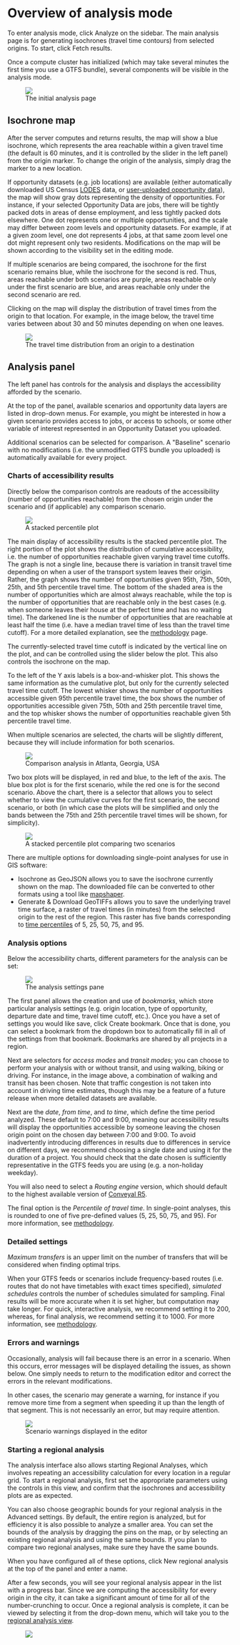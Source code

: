 # Overview of analysis mode

To enter analysis mode, click <span class="ui-icon"><i class="fa fa-area-chart"></i>Analyze</span> on the sidebar.  The main analysis page is for generating isochrones (travel time contours) from selected origins.  To start, click <span class="btn btn-info"><i class="fa fa-refresh"></i> Fetch results</span>.

Once a compute cluster has initialized (which may take several minutes the first time you use a GTFS bundle), several components will be visible in the analysis mode.

<figure>
  <img src="../img/analysis-start.png" />
  <figcaption>The initial analysis page</figcaption>
</figure>

## Isochrone map

After the server computes and returns results, the map will show a blue isochrone, which represents the area reachable within a given travel time (the default is 60 minutes, and it is controlled by the slider in the left panel) from the origin marker. To change the origin of the analysis, simply drag the marker to a new location.

If opportunity datasets (e.g. job locations) are available (either automatically downloaded US Census [LODES](https://lehd.ces.census.gov/data/#lodes) data, or [user-uploaded opportunity data](../prepare-inputs/upload-opportunity-data.html)), the map will show gray dots representing the density of opportunities. For instance, if your selected Opportunity Data are jobs, there will be tightly packed dots in areas of dense employment, and less tightly packed dots elsewhere. One dot represents one or multiple opportunities, and the scale may differ between zoom levels and opportunity datasets. For example, if at a given zoom level, one dot represents 4 jobs, at that same zoom level one dot might represent only two residents. Modifications on the map will be shown according to the visibility set in the editing mode.

If multiple scenarios are being compared, the isochrone for the first scenario remains blue, while the isochrone for the second is red. Thus, areas reachable under both scenarios are purple, areas reachable only under the first scenario are blue, and areas reachable only under the second scenario are red.

Clicking on the map will display the distribution of travel times from the origin to that location. For example, in the image below, the travel time varies between about 30 and 50 minutes depending on when one leaves.

<figure>
  <img src="../img/destination-travel-time-distribution.png" />
  <figcaption>The travel time distribution from an origin to a destination</figcaption>
</figure>

## Analysis panel
The left panel has controls for the analysis and displays the accessibility afforded by the scenario.

At the top of the panel, available scenarios and opportunity data layers are listed in drop-down menus. For example, you might be interested in how a given scenario provides access to jobs, or access to schools, or some other variable of interest represented in an Opportunity Dataset you uploaded.

Additional scenarios can be selected for comparison. A "Baseline" scenario with no modifications (i.e. the unmodified GTFS bundle you uploaded) is automatically available for every project.

### Charts of accessibility results
Directly below the comparison controls are readouts of the accessibility (number of opportunities reachable) from the chosen origin under the scenario and (if applicable) any comparison scenario.

<figure>
  <img src="../img/analysis-stacked-percentile.png" />
  <figcaption>A stacked percentile plot</figcaption>
</figure>

The main display of accessibility results is the stacked percentile plot. The right portion of the plot shows the distribution of cumulative accessibility, i.e. the number of opportunities reachable given varying travel time cutoffs. The graph is not a single line, because there is variation in transit travel time depending on when a user of the transport system leaves their origin. Rather, the graph shows the number of opportunities given 95th, 75th, 50th, 25th, and 5th percentile travel time. The bottom of the shaded area is the number of opportunities which are almost always reachable, while the top is the number of opportunities that are reachable only in the best cases (e.g. when someone leaves their house at the perfect time and has no waiting time). The darkened line is the number of opportunities that are reachable at least half the time (i.e. have a median travel   time of less than the travel time cutoff). For a more detailed explanation, see the [methodology](methodology.html) page.

The currently-selected travel time cutoff is indicated by the vertical line on the plot, and can be controlled using the slider below the plot. This also controls the isochrone on the map.

To the left of the Y axis labels is a box-and-whisker plot. This shows the same information as the cumulative plot, but only for the currently selected travel time cutoff. The lowest whisker shows the number of opportunities accessible given 95th percentile travel time, the box shows the number of opportunities accessible given 75th, 50th and 25th percentile travel time, and the top whisker shows the number of opportunities reachable given 5th percentile travel time.

When multiple scenarios are selected, the charts will be slightly different, because they will include information for both scenarios.

<figure>
  <img src="../img/analysis-comparison.png" />
  <figcaption>Comparison analysis in Atlanta, Georgia, USA</figcaption>
</figure>

Two box plots will be displayed, in red and blue, to the left of the axis. The blue box plot is for the first scenario, while the red one is for the second scenario. Above the chart, there is a selector that allows you to select whether to view the cumulative curves for the first scenario, the second scenario, or both (in which case the plots will be simplified and only the bands between the 75th and 25th percentile travel times will be shown, for simplicity).

<figure>
  <img src="../img/stacked-percentile-comparison.png" />
  <figcaption>A stacked percentile plot comparing two scenarios</figcaption>
</figure>

There are multiple options for downloading single-point analyses for use in GIS software:

* <span class="btn btn-info"><i class="fa fa-download"></i> Isochrone as GeoJSON</span> allows you to save the isochrone currently shown on the map.  The downloaded file can be converted to other formats using a tool like [mapshaper](http://mapshaper.org).
* <span class="btn btn-info"><i class="fa fa-globe"></i> Generate & Download GeoTIFFs</span> allows you to save the underlying travel time surface, a raster of travel times (in minutes) from the selected origin to the rest of the region.  This raster has five bands corresponding to [time percentiles](methodology.html#time-percentile) of 5, 25, 50, 75, and 95.

### Analysis options
Below the accessibility charts, different parameters for the analysis can be set:

<figure>
  <img src="../img/analysis-settings.png" />
  <figcaption>The analysis settings pane</figcaption>
</figure>

The first panel allows the creation and use of *bookmarks*, which store particular analysis settings (e.g. origin location, type of opportunity, departure date and time, travel time cutoff, etc.). Once you have a set of settings you would like save, click <span class="btn btn-success"><i class="fa fa-plus"></i> Create bookmark</span>. Once that is done, you can select a bookmark from the dropdown box to automatically fill in all of the settings from that bookmark. Bookmarks are shared by all projects in a region.

Next are selectors for *access modes* and *transit modes*; you can choose to perform your analysis with or without transit, and using walking, biking or driving. For instance, in the image above, a combination of walking and transit has been chosen. Note that traffic congestion is not taken into account in driving time estimates, though this may be a feature of a future release when more detailed datasets are available.

Next are the *date*, *from time*, and *to time*, which define the time period analyzed. These default to 7:00 and 9:00, meaning our accessibility results will display the opportunities accessible by someone leaving the chosen origin point on the chosen day between 7:00 and 9:00. To avoid inadvertently introducing differences in results due to differences in service on different days, we recommend choosing a single date and using it for the duration of a project. You should check that the date chosen is sufficiently representative in the GTFS feeds you are using (e.g. a non-holiday weekday).

You will also need to select a *Routing engine* version, which should default to the highest available version of [Conveyal R5](https://github.com/conveyal/r5).

The final option is the *Percentile of travel time*.  In single-point analyses, this is rounded to one of five pre-defined values (5, 25, 50, 75, and 95).  For more information, see [methodology](methodology.html#time-percentile).

### Detailed settings

*Maximum transfers* is an upper limit on the number of transfers that will be considered when finding optimal trips.  

When your GTFS feeds or scenarios include frequency-based routes (i.e. routes that do not have timetables with exact times specified), *simulated schedules*  controls the number of schedules simulated for sampling. Final results will be more accurate when it is set higher, but computation may take longer. For quick, interactive analysis, we recommend setting it to 200, whereas, for final analysis, we recommend setting it to 1000. For more information, see [methodology](methodology.html).

### Errors and warnings

Occasionally, analysis will fail because there is an error in a scenario. When this occurs, error messages will be displayed detailing the issues, as shown below. One simply needs to return to the modification editor and correct the errors in the relevant modifications.

In other cases, the scenario may generate a warning, for instance if you remove more time from a segment when speeding it up than the length of that segment. This is not necessarily an error, but may require attention.

<figure>
  <img src="../img/scenario-warning.png" />
  <figcaption>Scenario warnings displayed in the editor</figcaption>
</figure>

### Starting a regional analysis
The analysis interface also allows starting Regional Analyses, which involves repeating an accessibility calculation for every location in a regular grid. To start a regional analysis, first set the appropriate parameters using the controls in this view, and confirm that the isochrones and accessibility plots are as expected.

You can also choose geographic bounds for your regional analysis in the Advanced settings. By default, the entire region is analyzed, but for efficiency it is also possible to analyze a smaller area. You can set the bounds of the analysis by dragging the pins on the map, or by selecting an existing regional analysis and using the same bounds. If you plan to compare two regional analyses, make sure they have the same bounds.

When you have configured all of these options, click <span class="btn btn-success"><i class="fa fa-plus"></i> New regional analysis</span> at the top of the panel and enter a name.

After a few seconds, you will see your regional analysis appear in the list with a progress bar. Since we are computing the accessibility for every origin in the city, it can take a significant amount of time for all of the number-crunching to occur. Once a regional analysis is complete, it can be viewed by selecting it from the drop-down menu, which will take you to the [regional analysis view](regional.html).

<figure>
  <img src="../img/regional-progress.png" />
</figure>

